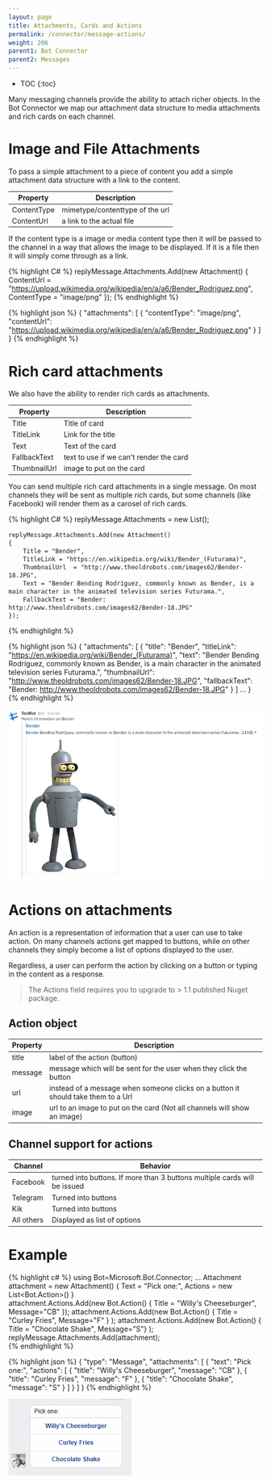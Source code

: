 ```yaml
---
layout: page
title: Attachments, Cards and Actions
permalink: /connector/message-actions/
weight: 206
parent1: Bot Connector
parent2: Messages
---
```


* TOC
{:toc}

Many messaging channels provide the ability to attach richer objects.  In the Bot Connector we map 
our attachment data structure to media attachments and rich cards on each channel.

# Image and File Attachments
To pass a simple attachment to a piece of content you add a simple attachment data structure with a link to the 
content. 

| Property | Description |
|-----|------|
| ContentType | mimetype/contenttype of the url |
| ContentUrl  | a link to the actual file |

If the content type is a image or media content type then it will be passed to the channel in a way that 
allows the image to be displayed.  If it is a file then it will simply come through as a link.

{% highlight C# %}
    replyMessage.Attachments.Add(new Attachment()
    {
        ContentUrl = "https://upload.wikimedia.org/wikipedia/en/a/a6/Bender_Rodriguez.png",
        ContentType = "image/png"
    });
{% endhighlight %}

{% highlight json %}
    {
        "attachments": [
            {
                "contentType": "image/png",
                "contentUrl": "https://upload.wikimedia.org/wikipedia/en/a/a6/Bender_Rodriguez.png"
            }
        ]
    }
{% endhighlight %}

# Rich card attachments
We also have the ability to render rich cards as attachments.  

| Property | Description |
|-----|------|
| Title | Title of card|
| TitleLink | Link for the title |
| Text | Text of the card |
| FallbackText | text to use if we can't render the card |
| ThumbnailUrl | image to put on the card|

You can send multiple rich card attachments in a single message.  On most channels they will be sent
as multiple rich cards, but some channels (like Facebook) will render them as a carosel of rich cards.

{% highlight C# %}
    replyMessage.Attachments = new List<Attachment>();

    replyMessage.Attachments.Add(new Attachment()
    {
        Title = "Bender",
        TitleLink = "https://en.wikipedia.org/wiki/Bender_(Futurama)",
        ThumbnailUrl  = "http://www.theoldrobots.com/images62/Bender-18.JPG",
        Text = "Bender Bending Rodríguez, commonly known as Bender, is a main character in the animated television series Futurama.",
        FallbackText = "Bender: http://www.theoldrobots.com/images62/Bender-18.JPG"
    });
{% endhighlight %}

{% highlight json %}
    {
        "attachments": [
            {
                "title": "Bender",
                "titleLink": "https://en.wikipedia.org/wiki/Bender_(Futurama)",
                "text": "Bender Bending Rodríguez, commonly known as Bender, is a main character in the animated television series Futurama.",
                "thumbnailUrl": "http://www.theoldrobots.com/images62/Bender-18.JPG",
                "fallbackText": "Bender: http://www.theoldrobots.com/images62/Bender-18.JPG"
            }
        ]
        ...
    }
{% endhighlight %}

![Example rich card on slack](/images/bender.png)

# Actions on attachments
An action is a representation of information that a user can use to take action.  On many channels
actions get mapped to buttons, while on other channels they simply become a list of options
displayed to the user.

Regardless, a user can perform the action by clicking on a button or typing in the content as a response.

> The Actions field requires you to upgrade to > 1.1 published Nuget package.

## Action object

| Property | Description |
|-----|------|
| title | label of the action (button) |
| message | message which will be sent for the user when they click the button |
| url | instead of a message when someone clicks on a button it should take them to a Url |
| image  | url to an image to put on the card (Not all channels will show an image) |

## Channel support for actions

| Channel | Behavior |
|-----|------|
| Facebook | turned into buttons. If more than 3 buttons multiple cards will be issued |
| Telegram | Turned into buttons |
| Kik | Turned into buttons |
| All others | Displayed as list of options |

# Example

{% highlight c# %}
    using Bot=Microsoft.Bot.Connector;
    ...
    Attachment attachment = new Attachment()
    {
        Text = "Pick one:",
        Actions = new List<Bot.Action>()
    }           
    attachment.Actions.Add(new Bot.Action() { Title = "Willy's Cheeseburger",  Message="CB" });
    attachment.Actions.Add(new Bot.Action() { Title = "Curley Fries", Message="F" } );
    attachment.Actions.Add(new Bot.Action() { Title = "Chocolate Shake", Message="S"} );
    replyMessage.Attachments.Add(attachment);   
{% endhighlight %}


{% highlight json %}
    {
        "type": "Message",
        "attachments": [
            {
               "text": "Pick one:",
                "actions": [
                    {
                        "title": "Willy's Cheeseburger",
                        "message": "CB"
                    },
                    {
                        "title": "Curley Fries",
                        "message": "F"
                    },
                    {
                        "title": "Chocolate Shake",
                        "message": "S"
                    }
                ]
            }
        ]
    }
{% endhighlight %}

![Example on facebook](/images/action_buttons.png)
